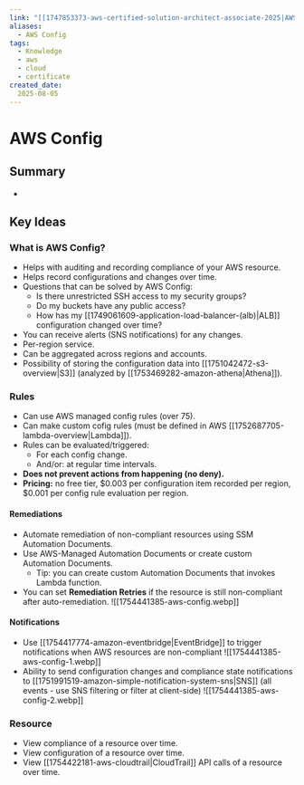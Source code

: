 ```yaml
---
link: "[[1747853373-aws-certified-solution-architect-associate-2025|AWS Certified Solution Architect Associate 2025]]"
aliases: 
  - AWS Config
tags:
  - Knowledge
  - aws
  - cloud
  - certificate
created_date:
  2025-08-05
---
```

# AWS Config
## Summary
- 

## Key Ideas
### What is AWS Config?
- Helps with auditing and recording compliance of your AWS resource.
- Helps record configurations and changes over time.
- Questions that can be solved by AWS Config:
  - Is there unrestricted SSH access to my security groups?
  - Do my buckets have any public access?
  - How has my [[1749061609-application-load-balancer-(alb)|ALB]] configuration changed over time?
- You can receive alerts (SNS notifications) for any changes.
- Per-region service.
- Can be aggregated across regions and accounts.
- Possibility of storing the configuration data into [[1751042472-s3-overview|S3]] (analyzed by [[1753469282-amazon-athena|Athena]]).

### Rules
- Can use AWS managed config rules (over 75).
- Can make custom cofig rules (must be defined in AWS [[1752687705-lambda-overview|Lambda]]).
- Rules can be evaluated/triggered:
  - For each config change.
  - And/or: at regular time intervals.
- **Does not prevent actions from happening (no deny).**
- **Pricing:** no free tier, $0.003 per configuration item recorded per region, $0.001 per config rule evaluation per region.

#### Remediations
- Automate remediation of non-compliant resources using SSM Automation Documents.
- Use AWS-Managed Automation Documents or create custom Automation Documents.
  - Tip: you can create custom Automation Documents that invokes Lambda function.
- You can set **Remediation Retries** if the resource is still non-compliant after auto-remediation.
![[1754441385-aws-config.webp]]

#### Notifications
- Use [[1754417774-amazon-eventbridge|EventBridge]] to trigger notifications when AWS resources are non-compliant
![[1754441385-aws-config-1.webp]]
- Ability to send configuration changes and compliance state notifications to [[1751991519-amazon-simple-notification-system-sns|SNS]] (all events - use SNS filtering or filter at client-side)
![[1754441385-aws-config-2.webp]]

### Resource
- View compliance of a resource over time.
- View configuration of a resource over time.
- View [[1754422181-aws-cloudtrail|CloudTrail]] API calls of a resource over time.






